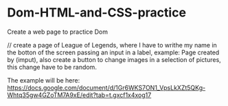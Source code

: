 # Dom-HTML-and-CSS-practice
Create a web page to practice Dom


// create a page of League of Legends, where I have to writhe my name in the botton of the screen passing an input in a label, example:  Page created by (imput), also create a button to change images in a selection of pictures, this change have to be random. 

The example will be here: https://docs.google.com/document/d/1Gr6WKS7ON1_VpsLkXZt5QKg-Whtq35gw4GZoTM7A9xE/edit?tab=t.gxcf1x4xog17 
